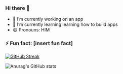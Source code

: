 ### Hi there 👋

- 🔭 I’m currently working on an app
- 🌱 I’m currently learning learning how to build apps
- 😄 Pronouns: HIM
### ⚡ Fun fact: [insert fun fact]


[![GitHub Streak](http://github-readme-streak-stats.herokuapp.com?user=paulkahura&theme=tokyonight&hide_border=true)](https://git.io/streak-stats)

![Anurag's GitHub stats](https://github-readme-stats.vercel.app/api?username=paulkahura&show_icons=true&theme=tokyonight)
